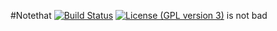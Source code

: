#Notethat [![Build Status](https://travis-ci.org/oguzhancoskun/notethat.svg?branch=master)](https://travis-ci.org/oguzhancoskun/notethat) [![License (GPL version 3)](https://img.shields.io/badge/license-GNU%20GPL%20version%203-green.svg?style=flat-square)](http://opensource.org/licenses/GPL-3.0)
is not bad
